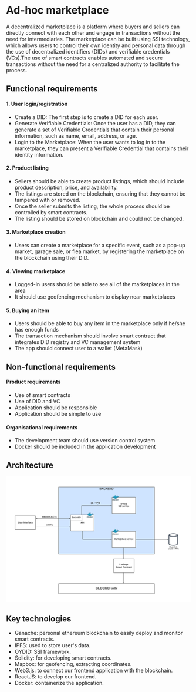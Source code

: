 # Ad-hoc marketplace

A decentralized marketplace is a platform where buyers and sellers can directly connect with each other and engage in transactions without the need for intermediaries. The marketplace can be built using SSI technology, which allows users to control their own identity and personal data through the use of decentralized identifiers (DIDs) and verifiable credentials (VCs).The use of smart contracts enables automated and secure transactions without the need for a centralized authority to facilitate the process.

## Functional requirements

#### 1. User login/registration
- Create a DID: The first step is to create a DID for each user. 
- Generate Verifiable Credentials: Once the user has a DID, they can generate a set of Verifiable Credentials that contain their personal information, such as name, email, address, or age.
- Login to the Marketplace: When the user wants to log in to the marketplace, they can present a Verifiable Credential that contains their identity information.

#### 2. Product listing
- Sellers should be able to create product listings, which should include product description, price, and availability.
- The listings are stored on the blockchain, ensuring that they cannot be tampered with or removed.
- Once the seller submits the listing, the whole process should be controlled by smart contracts.
- The listing should be stored on blockchain and could not be changed.

#### 3. Marketplace creation
- Users can create a marketplace for a specific event, such as a pop-up market, garage sale, or flea market, by registering the marketplace on the blockchain using their DID. 

#### 4. Viewing marketplace
- Logged-in users should be able to see all of the marketplaces in the area
- It should use geofencing mechanism to display near marketplaces

#### 5. Buying an item
- Users should be able to buy any item in the marketplace only if he/she has enough funds
- The transaction mechanism should involve smart contract that integrates DID registry and VC management system
- The app should connect user to a wallet (MetaMask)

## Non-functional requirements
#### Product requirements
- Use of smart contracts
- Use of DID and VC
- Application should be responsible
- Application should be simple to use 

#### Organisational requirements
- The development team should use version control system
- Docker should be included in the application development

## Architecture
![Architecture](images/architecture.png)

## Key technologies
- Ganache: personal ethereum blockchain to easily deploy and monitor smart contracts.
- IPFS: used to store user's data.
- OYDID: SSI framework.
- Solidity: for developing smart contracts.
- Mapbox: for geofencing, extracting coordinates.
- Web3.js: to connect our frontend application with the blockchain.
- ReactJS: to develop our frontend.
- Docker: containerize the application.
